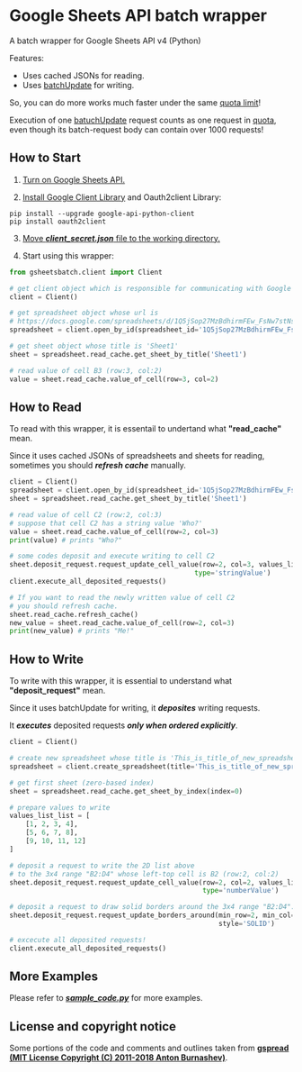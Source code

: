 # Google Sheets API batch wrapper
A batch wrapper for Google Sheets API v4 (Python)

Features:

* Uses cached JSONs for reading.
* Uses [batchUpdate](https://developers.google.com/sheets/api/reference/rest/v4/spreadsheets/batchUpdate) for writing.


So, you can do more works much faster under the same [quota limit](https://developers.google.com/sheets/api/limits)!

Execution of one [batuchUpdate](https://developers.google.com/sheets/api/reference/rest/v4/spreadsheets/batchUpdate)
request counts as one request in [quota](https://developers.google.com/sheets/api/limits),
even though its batch-request body can contain over 1000 requests!

## How to Start

1. [Turn on Google Sheets API.](https://developers.google.com/sheets/api/quickstart/python)

2. [Install Google Client Library](https://developers.google.com/sheets/api/quickstart/python) and Oauth2client Library:

```
pip install --upgrade google-api-python-client
pip install oauth2client
```

3. [Move ***client_secret.json*** file to
    the working directory.](https://developers.google.com/sheets/api/quickstart/python)

4. Start using this wrapper:

```python
from gsheetsbatch.client import Client

# get client object which is responsible for communicating with Google Sheets API
client = Client()

# get spreadsheet object whose url is
# https://docs.google.com/spreadsheets/d/1Q5jSop27MzBdhirmFEw_FsNw7stNsRbiZPmjL6cwlc0/
spreadsheet = client.open_by_id(spreadsheet_id='1Q5jSop27MzBdhirmFEw_FsNw7stNsRbiZPmjL6cwlc0')

# get sheet object whose title is 'Sheet1'
sheet = spreadsheet.read_cache.get_sheet_by_title('Sheet1')

# read value of cell B3 (row:3, col:2)
value = sheet.read_cache.value_of_cell(row=3, col=2)
```

## How to Read

To read with this wrapper, it is essentail to undertand what **"read_cache"** mean.

Since it uses cached JSONs of spreadsheets and sheets for reading,
sometimes you should ***refresh cache*** manually.

```python
client = Client()
spreadsheet = client.open_by_id(spreadsheet_id='1Q5jSop27MzBdhirmFEw_FsNw7stNsRbiZPmjL6cwlc0')
sheet = spreadsheet.read_cache.get_sheet_by_title('Sheet1')

# read value of cell C2 (row:2, col:3)
# suppose that cell C2 has a string value 'Who?'
value = sheet.read_cache.value_of_cell(row=2, col=3)
print(value) # prints "Who?"

# some codes deposit and execute writing to cell C2
sheet.deposit_request.request_update_cell_value(row=2, col=3, values_list_list=[['Me!']],
                                              type='stringValue')
client.execute_all_deposited_requests()

# If you want to read the newly written value of cell C2
# you should refresh cache.
sheet.read_cache.refresh_cache()
new_value = sheet.read_cache.value_of_cell(row=2, col=3)
print(new_value) # prints "Me!"
```

## How to Write

To write with this wrapper, it is essential to understand what **"deposit_request"** mean.

Since it uses batchUpdate for writing, it ***deposites*** writing requests.

It ***executes*** deposited requests ***only when ordered explicitly***.

```python
client = Client()

# create new spreadsheet whose title is 'This_is_title_of_new_spreadsheet'
spreadsheet = client.create_spreadsheet(title='This_is_title_of_new_spreadsheet')

# get first sheet (zero-based index)
sheet = spreadsheet.read_cache.get_sheet_by_index(index=0)

# prepare values to write
values_list_list = [
    [1, 2, 3, 4],
    [5, 6, 7, 8],
    [9, 10, 11, 12]
]

# deposit a request to write the 2D list above
# to the 3x4 range "B2:D4" whose left-top cell is B2 (row:2, col:2)
sheet.deposit_request.request_update_cell_value(row=2, col=2, values_list_list=values_list_list,
                                                type='numberValue')

# deposit a request to draw solid borders around the 3x4 range "B2:D4".
sheet.deposit_request.request_update_borders_around(min_row=2, min_col=2, max_row=4, max_col=5,
                                                    style='SOLID')

# excecute all deposited requests!
client.execute_all_deposited_requests()
```

## More Examples

Please refer to ***[sample_code.py](https://github.com/gorisanson/gsheetsbatch/blob/master/sample_code.py)*** for more examples.

## License and copyright notice

Some portions of the code and comments and outlines taken from
**[gspread (MIT License Copyright (C) 2011-2018 Anton Burnashev)](https://github.com/burnash/gspread)**. 
